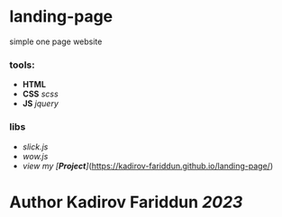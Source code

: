 # landing-page
simple one page website
### tools:
- **HTML**
- **CSS** *scss*
- **JS** *jquery*
### libs
- *slick.js*
- *wow.js*
- *view my [**Project**]*(https://kadirov-fariddun.github.io/landing-page/)
# Author **Kadirov Fariddun** *2023*

